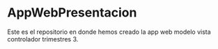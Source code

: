 # AppWebPresentacion


Este es el repositorio en donde hemos creado la app web modelo vista controlador trimestres 3.